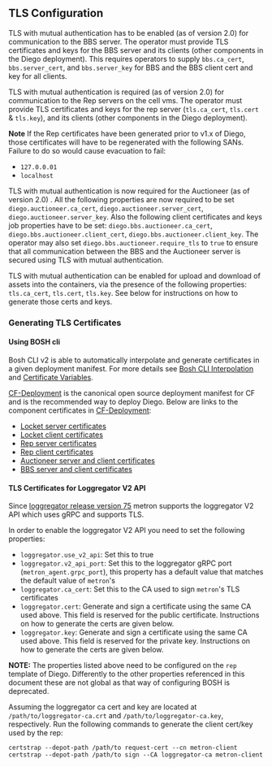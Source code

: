 ## <a name="tls-configuration"></a>TLS Configuration

TLS with mutual authentication has to be enabled (as of version 2.0) for
communication to the BBS server. The operator must provide TLS certificates and
keys for the BBS server and its clients (other components in the Diego
deployment). This requires operators to supply `bbs.ca_cert`,
`bbs.server_cert`, and `bbs.server_key` for BBS and the BBS client cert and
key for all clients.

TLS with mutual authentication is required (as of version 2.0) for
communication to the Rep servers on the cell vms. The operator must provide TLS
certificates and keys for the rep server (`tls.ca_cert`, `tls.cert` &
`tls.key`), and its clients (other components in the Diego deployment).

**Note** If the Rep certificates have been generated prior to v1.x of Diego, those certificates will have to be regenerated with the following SANs. Failure to do so would cause evacuation to fail:
- `127.0.0.01`
- `localhost`

TLS with mutual authentication is now required for the Auctioneer (as of version 2.0)
. All the following properties are now required to be set `diego.auctioneer.ca_cert`,
`diego.auctioneer.server_cert`, `diego.auctioneer.server_key`. Also the following client certificates
and keys job properties have to be set: `diego.bbs.auctioneer.ca_cert`,
`diego.bbs.auctioneer.client_cert`, `diego.bbs.auctioneer.client_key`.
The operator may also set `diego.bbs.auctioneer.require_tls` to `true` to ensure
that all communication between the BBS and the Auctioneer server is secured using TLS
with mutual authentication.

TLS with mutual authentication can be enabled for upload and download of assets
into the containers, via the presence of the following properties:
`tls.ca_cert`, `tls.cert`, `tls.key`. See below for instructions on how to
generate those certs and keys.

### Generating TLS Certificates

#### Using BOSH cli

Bosh CLI v2 is able to automatically interpolate and generate certificates in a given deployment manifest. For more details see [Bosh CLI Interpolation](http://bosh.io/docs/cli-int.html) and [Certificate Variables](http://bosh.io/docs/variable-types.html#certificate).

[CF-Deployment](https://github.com/cloudfoundry/cf-deployment) is the canonical
open source deployment manifest for CF and is the recommended way to deploy
Diego. Below are links to the component certificates in
[CF-Deployment](https://github.com/cloudfoundry/cf-deployment):

- [Locket server certificates](https://github.com/cloudfoundry/cf-deployment/blob/20e949909c1136753f4b43e532c04c3cf02f64ac/cf-deployment.yml#L1593-L1602)
- [Locket client certificates](https://github.com/cloudfoundry/cf-deployment/blob/20e949909c1136753f4b43e532c04c3cf02f64ac/cf-deployment.yml#L1603-L1609)
- [Rep server certificates](https://github.com/cloudfoundry/cf-deployment/blob/20e949909c1136753f4b43e532c04c3cf02f64ac/cf-deployment.yml#L1439-L1451)
- [Rep client certificates](https://github.com/cloudfoundry/cf-deployment/blob/20e949909c1136753f4b43e532c04c3cf02f64ac/cf-deployment.yml#L1432-L1438)
- [Auctioneer server and client certificates](https://github.com/cloudfoundry/cf-deployment/blob/20e949909c1136753f4b43e532c04c3cf02f64ac/cf-deployment.yml#L1397-L1413)
- [BBS server and client certificates](https://github.com/cloudfoundry/cf-deployment/blob/20e949909c1136753f4b43e532c04c3cf02f64ac/cf-deployment.yml#L1414-L1431)

#### TLS Certificates for Loggregator V2 API

Since
[loggregator release version 75](https://github.com/cloudfoundry/loggregator/releases/tag/v75) metron
supports the loggregator V2 API which uses gRPC and supports TLS.

In order to enable the loggregator V2 API you need to set the following
properties:

 * `loggregator.use_v2_api`: Set this to true
 * `loggregator.v2_api_port`: Set this to the loggregator gRPC port
   (`metron_agent.grpc_port`), this property has a default value that matches
   the default value of `metron`'s
 * `loggregator.ca_cert`: Set this to the CA used to sign `metron`'s TLS
   certificates
 * `loggregator.cert`: Generate and sign a certificate using the same CA used
   above. This field is reserved for the public certificate. Instructions on
   how to generate the certs are given below.
 * `loggregator.key`: Generate and sign a certificate using the same CA
   used above. This field is reserved for the private key. Instructions on
   how to generate the certs are given below.

**NOTE:** The properties listed above need to be configured on the `rep`
template of Diego. Differently to the other properties referenced in this
document these are not global as that way of configuring BOSH is deprecated.

Assuming the loggregator ca cert and key are located at
`/path/to/loggregator-ca.crt` and `/path/to/loggregator-ca.key`, respectively.  Run
the following commands to generate the client cert/key used by the rep:

``` shell
certstrap --depot-path /path/to request-cert --cn metron-client
certstrap --depot-path /path/to sign --CA loggregator-ca metron-client
```
